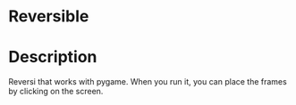 # Reversible

# Description
Reversi that works with pygame. When you run it, you can place the frames by clicking on the screen.
